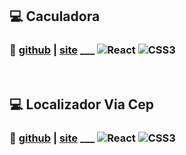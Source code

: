 ## :computer: Caculadora
### :eyes: [github](https://github.com/d7pimenta/calculadora-app) | [site](https://d7pimenta.github.io/calculadora-app/) ___ ![React](https://img.shields.io/badge/react-0D1117.svg?style=for-the-badge&logo=react&logoColor=%2361DAFB) ![CSS3](https://img.shields.io/badge/css3-0D1117.svg?style=for-the-badge&logo=css3&logoColor==%2361DAFB)
  
<br/> 

## :computer: Localizador Via Cep
### :eyes: [github](https://github.com/d7pimenta/localizador-via-cep) | [site](https://d7pimenta.github.io/localizador-via-cep/) ___ ![React](https://img.shields.io/badge/react-0D1117.svg?style=for-the-badge&logo=react&logoColor=%2361DAFB) ![CSS3](https://img.shields.io/badge/css3-0D1117.svg?style=for-the-badge&logo=css3&logoColor==%2361DAFB)
